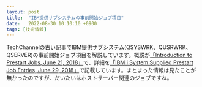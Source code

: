```yaml
---
layout: post
title:  "IBM提供サブシステムの事前開始ジョブ項目"
date:   2022-08-30 10:10:10 +0900
tags: [技術情報]
---
```

TechChannelの古い記事でIBM提供サブシステム(QSYSWRK、QUSRWRK、QSERVER)の事前開始ジョブ項目を解説しています。概説が[「Introduction to Prestart Jobs, June 21, 2018」](https://techchannel.com/Trends/06/2018/introduction-to-prestart-jobs)で、詳細を[「IBM i System Supplied Prestart Job Entries, June 29, 2018」](https://techchannel.com/SMB/06/2018/prestart-job-entries)で記載しています。まとまった情報は見たことが無かったのですが、だいたいはホストサーバー関連のジョブですね。

